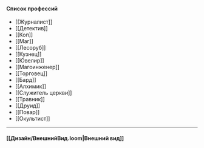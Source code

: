 #### Список профессий
- [[Журналист]]
- [[Детектив]]
- [[Коп]]
- [[Маг]]
- [[Лесоруб]]
- [[Кузнец]]
- [[Ювелир]]
- [[Магоинженер]]
- [[Торговец]]
- [[Бард]]
- [[Алхимик]]
- [[Служитель церкви]]
- [[Травник]]
- [[Друид]]
- [[Повар]]
- [[Окультист]]
---
#### [[Дизайн/ВнешнийВид.loom|Внешний вид]]
